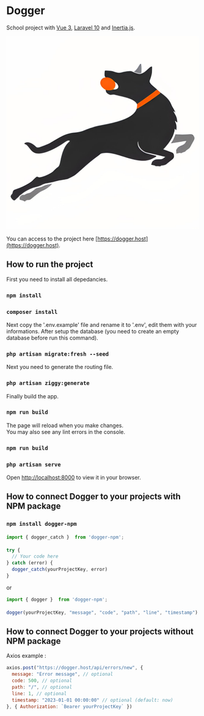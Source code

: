 # Dogger

School project with [Vue 3](https://vuejs.org/), [Laravel 10](https://laravel.com/) and [Inertia.js](https://inertiajs.com/).

![Dogger logo](/public/images/logo_full.png)

You can access to the project here [https://dogger.host](https://dogger.host).

## How to run the project

First you need to install all depedancies.

### `npm install`
### `composer install`

Next copy the '.env.example' file and rename it to '.env', edit them with your informations.
After setup the database (you need to create an empty database before run this command).

### `php artisan migrate:fresh --seed`

Next you need to generate the routing file.

### `php artisan ziggy:generate`

Finally build the app.

### `npm run build`

The page will reload when you make changes.\
You may also see any lint errors in the console.

### `npm run build`
### `php artisan serve`

Open [http://localhost:8000](http://localhost:8000) to view it in your browser.

## How to connect Dogger to your projects with NPM package

### `npm install dogger-npm`

```js
import { dogger_catch }  from 'dogger-npm';

try {
  // Your code here
} catch (error) {
  dogger_catch(yourProjectKey, error)
}
```

or

```js
import { dogger }  from 'dogger-npm';

dogger(yourProjectKey, "message", "code", "path", "line", "timestamp")
```

## How to connect Dogger to your projects without NPM package

Axios example :

```js
axios.post("https://dogger.host/api/errors/new", {
  message: "Error message", // optional
  code: 500, // optional
  path: "/", // optional
  line: 1, // optional
  timestamp: "2023-01-01 00:00:00" // optional (default: now)
}, { Authorization: `Bearer yourProjectKey` })
```
